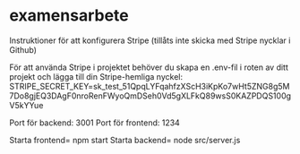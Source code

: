 # examensarbete

Instruktioner för att konfigurera Stripe (tillåts inte skicka med Stripe nycklar i Github)

För att använda Stripe i projektet behöver du skapa en .env-fil i roten av ditt projekt och lägga till din Stripe-hemliga nyckel:
STRIPE_SECRET_KEY=sk_test_51QpqLYFqahfzXScH3iKpKo7wHt5ZNG8g5M7Do8gjEQ3DAgF0nroRenFWyoQmDSeh0Vd5gXLFkQ89wsS0KAZPDQS100gV5kYYue


Port för backend: 3001
Port för frontend: 1234

Starta frontend= npm start
Starta backend= node src/server.js


